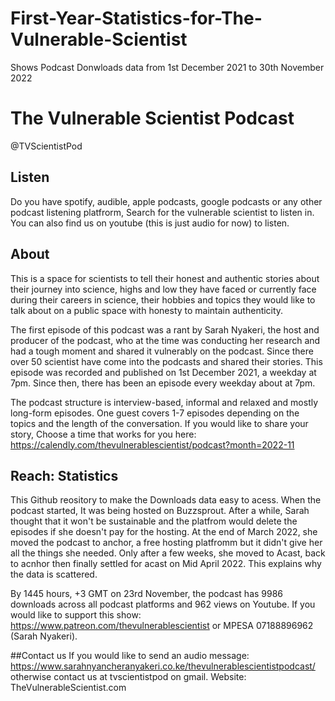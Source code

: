 # First-Year-Statistics-for-The-Vulnerable-Scientist
Shows Podcast Donwloads data from 1st December 2021 to 30th November 2022

# The Vulnerable Scientist Podcast

@TVScientistPod

## Listen
Do you have spotify, audible, apple podcasts, google podcasts or any other podcast listening platfrorm, Search for the vulnerable scientist to listen in. You can also find us on youtube (this is just audio for now) to listen.

## About
This is a space for scientists to tell their honest and authentic stories about their journey into science, highs and low they have faced or currently face during their careers in science, their hobbies and topics they would like to talk about on a public space with honesty to maintain authenticity.

The first episode of this podcast was a rant by Sarah Nyakeri, the host and producer of the podcast, who at the time was conducting her research and had a tough moment and shared it vulnerably on the podcast. Since there over 50 scientist have come into the podcasts and shared their stories. This episode was recorded and published on 1st December 2021, a weekday at 7pm. Since then, there has been an episode every weekday about at 7pm.

The podcast structure is interview-based, informal and relaxed and mostly long-form episodes. One guest covers 1-7 episodes depending on the topics and the length of the conversation. If you would like to share your story, Choose a time that works for you here: https://calendly.com/thevulnerablescientist/podcast?month=2022-11

## Reach: Statistics
This Github reository to make the Downloads data easy to acess. When the podcast started, It was being hosted on Buzzsprout. After a while, Sarah thought that it won't be sustainable and the platfrom would delete the episodes if she doesn't pay for the hosting. At the end of March 2022, she moved the podcast to anchor, a free hosting platfromm but it didn't give her all the things she needed. Only after a few weeks, she moved to Acast, back to acnhor then finally settled for acast on Mid April 2022. This explains why the data is scattered.

By 1445 hours, +3 GMT on 23rd November, the podcast has 9986 downloads across all podcast platforms and 962 views on Youtube. If you would like to support this show: https://www.patreon.com/thevulnerablescientist or MPESA 07188896962 (Sarah Nyakeri).

##Contact us
If you would like to send an audio message: https://www.sarahnyancheranyakeri.co.ke/thevulnerablescientistpodcast/ otherwise contact us at tvscientistpod on gmail. Website: TheVulnerableScientist.com
